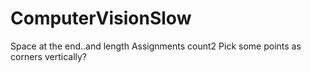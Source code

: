 # ComputerVisionSlow
Space at the end..and length
Assignments
count2
Pick some points as corners vertically?
